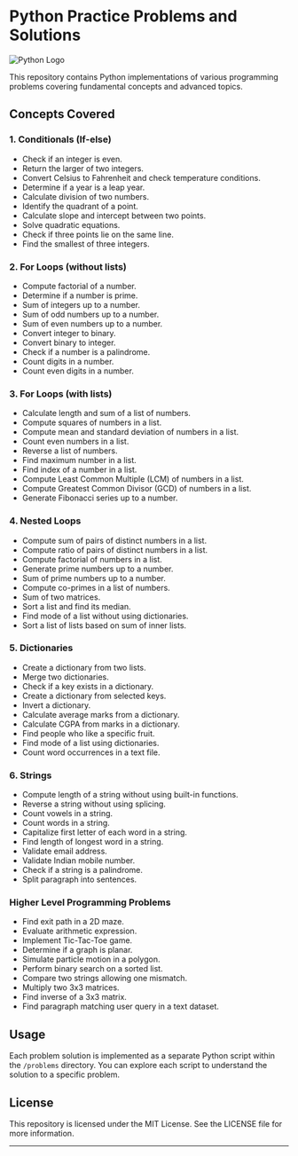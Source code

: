 # Python Practice Problems and Solutions

![Python Logo](https://www.python.org/static/community_logos/python-logo.png)

This repository contains Python implementations of various programming problems covering fundamental concepts and advanced topics.

## Concepts Covered

### 1. Conditionals (If-else)
- Check if an integer is even.
- Return the larger of two integers.
- Convert Celsius to Fahrenheit and check temperature conditions.
- Determine if a year is a leap year.
- Calculate division of two numbers.
- Identify the quadrant of a point.
- Calculate slope and intercept between two points.
- Solve quadratic equations.
- Check if three points lie on the same line.
- Find the smallest of three integers.

### 2. For Loops (without lists)
- Compute factorial of a number.
- Determine if a number is prime.
- Sum of integers up to a number.
- Sum of odd numbers up to a number.
- Sum of even numbers up to a number.
- Convert integer to binary.
- Convert binary to integer.
- Check if a number is a palindrome.
- Count digits in a number.
- Count even digits in a number.

### 3. For Loops (with lists)
- Calculate length and sum of a list of numbers.
- Compute squares of numbers in a list.
- Compute mean and standard deviation of numbers in a list.
- Count even numbers in a list.
- Reverse a list of numbers.
- Find maximum number in a list.
- Find index of a number in a list.
- Compute Least Common Multiple (LCM) of numbers in a list.
- Compute Greatest Common Divisor (GCD) of numbers in a list.
- Generate Fibonacci series up to a number.

### 4. Nested Loops
- Compute sum of pairs of distinct numbers in a list.
- Compute ratio of pairs of distinct numbers in a list.
- Compute factorial of numbers in a list.
- Generate prime numbers up to a number.
- Sum of prime numbers up to a number.
- Compute co-primes in a list of numbers.
- Sum of two matrices.
- Sort a list and find its median.
- Find mode of a list without using dictionaries.
- Sort a list of lists based on sum of inner lists.

### 5. Dictionaries
- Create a dictionary from two lists.
- Merge two dictionaries.
- Check if a key exists in a dictionary.
- Create a dictionary from selected keys.
- Invert a dictionary.
- Calculate average marks from a dictionary.
- Calculate CGPA from marks in a dictionary.
- Find people who like a specific fruit.
- Find mode of a list using dictionaries.
- Count word occurrences in a text file.

### 6. Strings
- Compute length of a string without using built-in functions.
- Reverse a string without using splicing.
- Count vowels in a string.
- Count words in a string.
- Capitalize first letter of each word in a string.
- Find length of longest word in a string.
- Validate email address.
- Validate Indian mobile number.
- Check if a string is a palindrome.
- Split paragraph into sentences.

### Higher Level Programming Problems
- Find exit path in a 2D maze.
- Evaluate arithmetic expression.
- Implement Tic-Tac-Toe game.
- Determine if a graph is planar.
- Simulate particle motion in a polygon.
- Perform binary search on a sorted list.
- Compare two strings allowing one mismatch.
- Multiply two 3x3 matrices.
- Find inverse of a 3x3 matrix.
- Find paragraph matching user query in a text dataset.

## Usage
Each problem solution is implemented as a separate Python script within the `/problems` directory. You can explore each script to understand the solution to a specific problem.

## License
This repository is licensed under the MIT License. See the LICENSE file for more information.

---


